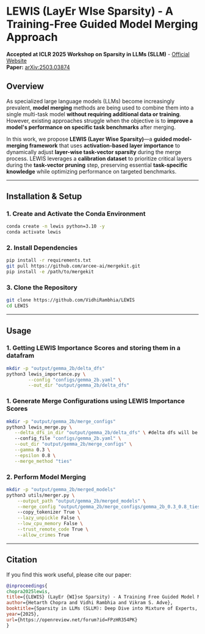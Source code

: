 # **LEWIS (LayEr WIse Sparsity) - A Training-Free Guided Model Merging Approach**

**Accepted at ICLR 2025 Workshop on Sparsity in LLMs (SLLM)** - [Official Website](https://www.sparsellm.org/)  
**Paper:** [arXiv:2503.03874](https://www.arxiv.org/abs/2503.03874)  

## **Overview**

As specialized large language models (LLMs) become increasingly prevalent, **model merging** methods are being used to combine them into a single multi-task model **without requiring additional data or training**. However, existing approaches struggle when the objective is to **improve a model's performance on specific task benchmarks** after merging.

In this work, we propose **LEWIS (Layer Wise Sparsity)**—a **guided model-merging framework** that uses **activation-based layer importance** to dynamically adjust **layer-wise task-vector sparsity** during the merge process. LEWIS leverages a **calibration dataset** to prioritize critical layers during the **task-vector pruning** step, preserving essential **task-specific knowledge** while optimizing performance on targeted benchmarks.

---

## **Installation & Setup**

### **1. Create and Activate the Conda Environment**
```bash
conda create -n lewis python=3.10 -y
conda activate lewis
```

### **2. Install Dependencies**
```bash
pip install -r requirements.txt
git pull https://github.com/arcee-ai/mergekit.git
pip install -e /path/to/mergekit
```

### **3. Clone the Repository**
```bash
git clone https://github.com/VidhiRambhia/LEWIS
cd LEWIS
```

---

## **Usage**


### **1. Getting LEWIS Importance Scores and storing them in a datafram**
```bash
mkdir -p "output/gemma_2b/delta_dfs"
python3 lewis_importance.py \
        --config "configs/gemma_2b.yaml" \
        --out_dir "output/gemma_2b/delta_dfs"
```

### **1. Generate Merge Configurations using LEWIS Importance Scores**
```bash
mkdir -p "output/gemma_2b/merge_configs"
python3 lewis_merge.py \
   --delta_dfs_in_dir "output/gemma_2b/delta_dfs" \ #delta dfs will be generated above
   --config_file "configs/gemma_2b.yaml" \
   --out_dir "output/gemma_2b/merge_configs" \
   --gamma 0.3 \
   --epsilon 0.8 \
   --merge_method "ties"
```

### **2. Perform Model Merging**
```bash
mkdir -p "output/gemma_2b/merged_models"
python3 utils/merger.py \
    --output_path "output/gemma_2b/merged_models" \
    --merge_config "output/gemma_2b/merge_configs/gemma_2b_0.3_0.8_ties_generated_merge_config.yaml" \ #generated above
    --copy_tokenizer True \
    --lazy_unpickle False \
    --low_cpu_memory False \
    --trust_remote_code True \
    --allow_crimes True
```

---

## **Citation**
If you find this work useful, please cite our paper:
```bibtex
@inproceedings{
chopra2025lewis,
title={{LEWIS} (LayEr {WI}se Sparsity) - A Training Free Guided Model Merging Approach},
author={Hetarth Chopra and Vidhi Rambhia and Vikram S. Adve},
booktitle={Sparsity in LLMs (SLLM): Deep Dive into Mixture of Experts, Quantization, Hardware, and Inference},
year={2025},
url={https://openreview.net/forum?id=FPzHR354PK}
}